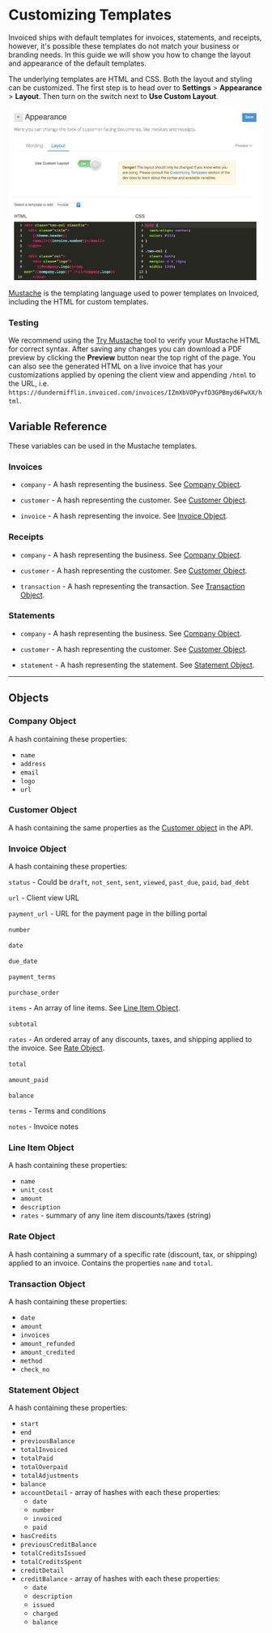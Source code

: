 # Customizing Templates

Invoiced ships with default templates for invoices, statements, and receipts, however, it's possible these templates do not match your business or branding needs. In this guide we will show you how to change the layout and appearance of the default templates.

The underlying templates are HTML and CSS. Both the layout and styling can be customized. The first step is to head over to **Settings** > **Appearance** > **Layout**. Then turn on the switch next to **Use Custom Layout**.

![Customizable Invoice Templates](../img/customizable-invoice-templates.png)

[Mustache](https://mustache.github.io/mustache.5.html) is the templating language used to power templates on Invoiced, including the HTML for custom templates.

### Testing

We recommend using the [Try Mustache](http://trymustache.com/) tool to verify your Mustache HTML for correct syntax. After saving any changes you can download a PDF preview by clicking the **Preview** button near the top right of the page. You can also see the generated HTML on a live invoice that has your customizations applied by opening the client view and appending `/html` to the URL, i.e. `https://dundermifflin.invoiced.com/invoices/IZmXbVOPyvfD3GPBmyd6FwXX/html`.

## Variable Reference

These variables can be used in the Mustache templates.

### Invoices

- `company` - A hash representing the business. See [Company Object](#company-object).

- `customer` - A hash representing the customer. See [Customer Object](#customer-object).

- `invoice` - A hash representing the invoice. See [Invoice Object](#invoice-object).

### Receipts

- `company` - A hash representing the business. See [Company Object](#company-object).

- `customer` - A hash representing the customer. See [Customer Object](#customer-object).

- `transaction` - A hash representing the transaction. See [Transaction Object](#transaction-object).

### Statements

- `company` - A hash representing the business. See [Company Object](#company-object).

- `customer` - A hash representing the customer. See [Customer Object](#customer-object).

- `statement` - A hash representing the statement. See [Statement Object](#statement-object).

***

## Objects

### Company Object

A hash containing these properties:

- `name`
- `address`
- `email`
- `logo`
- `url`

### Customer Object

A hash containing the same properties as the [Customer object](/docs/api/#customer-object) in the API.

### Invoice Object

A hash containing these properties:

`status` - Could be `draft`, `not_sent`, `sent`, `viewed`, `past_due`, `paid`, `bad_debt`

`url` - Client view URL

`payment_url` - URL for the payment page in the billing portal

`number`

`date`

`due_date`

`payment_terms`

`purchase_order`

`items` - An array of line items. See [Line Item Object](#line-item-object).

`subtotal`

`rates` - An ordered array of any discounts, taxes, and shipping applied to the invoice. See [Rate Object](#rate-object).

`total`

`amount_paid`

`balance`

`terms` - Terms and conditions

`notes` - Invoice notes

### Line Item Object

A hash containing these properties:
- `name`
- `unit_cost`
- `amount`
- `description`
- `rates` - summary of any line item discounts/taxes (string)

### Rate Object

A hash containing a summary of a specific rate (discount, tax, or shipping) applied to an invoice. Contains the properties `name` and `total`.

### Transaction Object

A hash containing these properties:
- `date`
- `amount`
- `invoices`
- `amount_refunded`
- `amount_credited`
- `method`
- `check_no`

### Statement Object

A hash containing these properties:
- `start`
- `end`
- `previousBalance`
- `totalInvoiced`
- `totalPaid`
- `totalOverpaid`
- `totalAdjustments`
- `balance`
- `accountDetail` - array of hashes with each these properties:
   - `date`
   - `number`
   - `invoiced`
   - `paid`
- `hasCredits`
- `previousCreditBalance`
- `totalCreditsIssued`
- `totalCreditsSpent`
- `creditDetail`
- `creditBalance` - array of hashes with each these properties:
   - `date`
   - `description`
   - `issued`
   - `charged`
   - `balance`